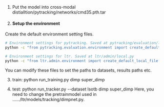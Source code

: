 1. Put the model into cross-modal distialltion/pytracking/networks/cmd35.pth.tar

2. #### Setup the environment  
Create the default environment setting files. 
```bash
# Environment settings for pytracking. Saved at pytracking/evaluation/local.py
python -c "from pytracking.evaluation.environment import create_default_local_file; create_default_local_file()"

# Environment settings for ltr. Saved at ltr/admin/local.py
python -c "from ltr.admin.environment import create_default_local_file; create_default_local_file()"
```

You can modify these files to set the paths to datasets, results paths etc.  

3. train:
	python run_training.py dimp super_dimp

4. test: 
	python run_tracker.py --dataset lsotb dimp super_dimp
	Here, you need to change the pretrainmodel used in ....../ltr/models/tracking/dimpnet.py.
